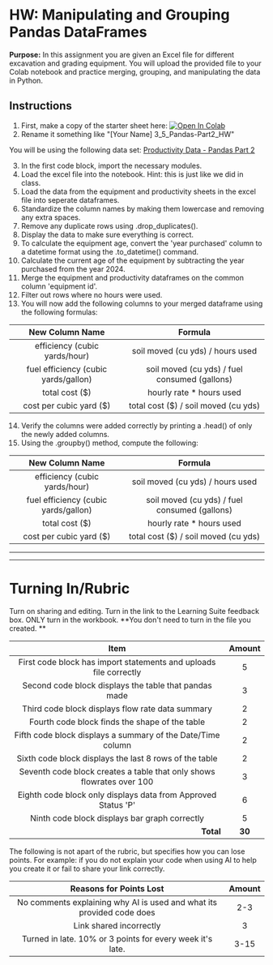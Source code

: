 #  HW: Manipulating and Grouping Pandas DataFrames

**Purpose:** In this assignment you are given an Excel file for different excavation and grading equipment. You will upload the provided file to your Colab notebook and practice merging, grouping, and manipulating the data in Python. 

## Instructions

1. First, make a copy of the starter sheet here: <a href="https://colab.research.google.com/github/byu-cce270/content/blob/main/docs/unit3/03_pandas_part1/hw_startersheet_pandas_part1.ipynb" target="_blank"><img src="https://colab.research.google.com/assets/colab-badge.svg" alt="Open In Colab"/></a>
2. Rename it something like "[Your Name] 3_5_Pandas-Part2_HW"

You will be using the following data set:
[Productivity Data - Pandas Part 2](https://github.com/user-attachments/files/17743998/productivity-part2pandas.1.xlsx)

3. In the first code block, import the necessary modules.
4. Load the excel file into the notebook. Hint: this is just like we did in class.
5. Load the data from the equipment and productivity sheets in the excel file into seperate dataframes.
6. Standardize the column names by making them lowercase and removing any extra spaces.
7. Remove any duplicate rows using .drop_duplicates().
8. Display the data to make sure everything is correct.
9. To calculate the equipment age, convert the 'year purchased' column to a datetime format using the .to_datetime() command.
10. Calculate the current age of the equipment by subtracting the year purchased from the year 2024.
11. Merge the equipment and productivity dataframes on the common column 'equipment id'.
12. Filter out rows where no hours were used.
13. You will now add the following columns to your merged dataframe using the following formulas:

|    **New Column Name**                | **Formula** |
|:---------------------------------------------------:|:----------:|
|       efficiency (cubic yards/hour)         |     soil moved (cu yds) / hours used      |
|   fuel efficiency (cubic yards/gallon)    |     soil moved (cu yds) / fuel consumed (gallons)|
|          total cost ($)         |     hourly rate * hours used      |
|          cost per cubic yard ($)        |     total cost ($) / soil moved (cu yds)      |
    
14. Verify the columns were added correctly by printing a .head() of only the newly added columns.
15. Using the .groupby() method, compute the following:

|    **New Column Name**                | **Formula** |
|:---------------------------------------------------:|:----------:|
|       efficiency (cubic yards/hour)         |     soil moved (cu yds) / hours used      |
|   fuel efficiency (cubic yards/gallon)    |     soil moved (cu yds) / fuel consumed (gallons)|
|          total cost ($)         |     hourly rate * hours used      |
|          cost per cubic yard ($)        |     total cost ($) / soil moved (cu yds)      |

---

    
---

# Turning In/Rubric

Turn on sharing and editing. Turn in the link to the Learning Suite feedback box. ONLY turn in the workbook. **You don't need to turn in the file you created. 
**

|                      **Item**                       | **Amount** |
|:---------------------------------------------------:|:----------:|
|        First code block has import statements and uploads file correctly        |     5      |
|        Second code block displays the table that pandas made        |     3     |
|            Third code block displays flow rate data summary            |     2      |
|  Fourth code block finds the shape of the table  |     2      |
|  Fifth code block displays a summary of the Date/Time column  |     2     |
|  Sixth code block displays the last 8 rows of the table  |     2     |
|  Seventh code block creates a table that only shows flowrates over 100  |     3      |
|  Eighth code block only displays data from Approved Status 'P'  |     6      |
|  Ninth code block displays bar graph correctly  |     5      |
|   <div style="text-align: right">**Total**</div>    |   **30**   |

The following is not apart of the rubric, but specifies how you can lose points. For example: if you do not explain your code when using AI to help you create it or fail to share your link correctly.

|                      **Reasons for Points Lost**                      | **Amount** |  
|:---------------------------------------------------------------------:|:----------:|
| No comments explaining why AI is used and what its provided code does |    2-3     |
|                        Link shared incorrectly                        |     3      |
|       Turned in late. 10% or 3 points for every week it's late.       |    3-15    |
